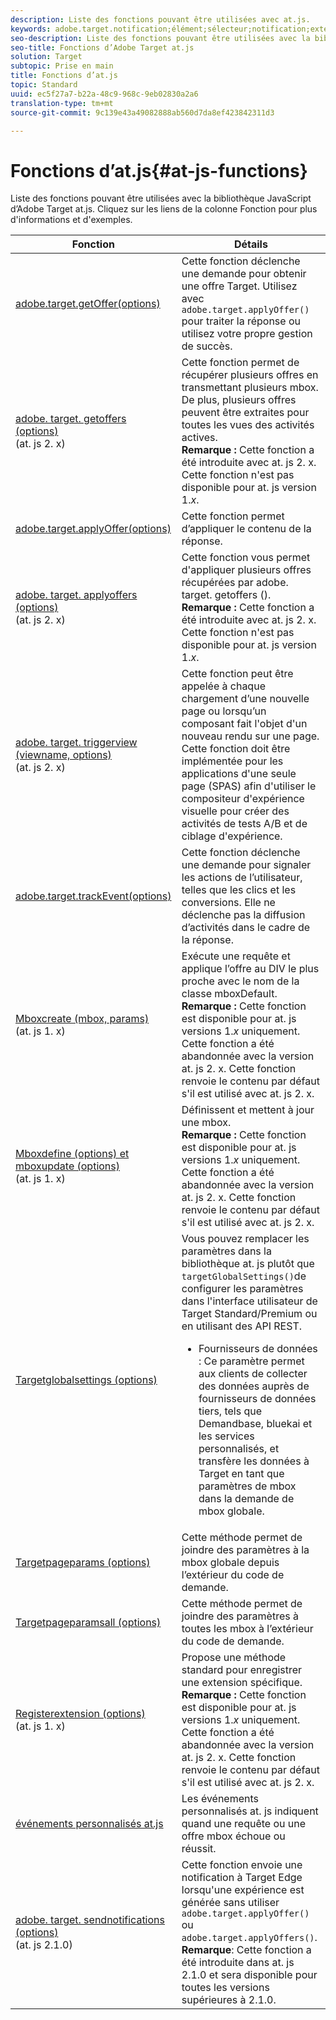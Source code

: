 ```yaml
---
description: Liste des fonctions pouvant être utilisées avec at.js.
keywords: adobe.target.notification;élément;sélecteur;notification;extension
seo-description: Liste des fonctions pouvant être utilisées avec la bibliothèque JavaScript at.js dans Adobe Target.
seo-title: Fonctions d’Adobe Target at.js
solution: Target
subtopic: Prise en main
title: Fonctions d’at.js
topic: Standard
uuid: ec5f27a7-b22a-48c9-968c-9eb02830a2a6
translation-type: tm+mt
source-git-commit: 9c139e43a49082888ab560d7da8ef423842311d3

---
```



# Fonctions d’at.js{#at-js-functions}

Liste des fonctions pouvant être utilisées avec la bibliothèque JavaScript d’Adobe Target at.js. Cliquez sur les liens de la colonne Fonction pour plus d&#39;informations et d&#39;exemples.

| Fonction | Détails |
| --- | --- | 
| [adobe.target.getOffer(options)](/help/c-implementing-target/c-implementing-target-for-client-side-web/adobe-target-getoffer.md) | Cette fonction déclenche une demande pour obtenir une offre Target. Utilisez avec `adobe.target.applyOffer()` pour traiter la réponse ou utilisez votre propre gestion de succès. |
| [adobe. target. getoffers (options)](/help/c-implementing-target/c-implementing-target-for-client-side-web/adobe-target-getoffers-atjs-2.md)<br>(at. js 2. x) | Cette fonction permet de récupérer plusieurs offres en transmettant plusieurs mbox. De plus, plusieurs offres peuvent être extraites pour toutes les vues des activités actives.<br>**Remarque :** Cette fonction a été introduite avec at. js 2. x. Cette fonction n&#39;est pas disponible pour at. js version 1.*x*. |
| [adobe.target.applyOffer(options)](/help/c-implementing-target/c-implementing-target-for-client-side-web/adobe-target-applyoffer.md) | Cette fonction permet d’appliquer le contenu de la réponse. |
| [adobe. target. applyoffers (options)](/help/c-implementing-target/c-implementing-target-for-client-side-web/adobe-target-applyoffers-atjs-2.md)<br>(at. js 2. x) | Cette fonction vous permet d&#39;appliquer plusieurs offres récupérées par adobe. target. getoffers ().<br>**Remarque :** Cette fonction a été introduite avec at. js 2. x. Cette fonction n&#39;est pas disponible pour at. js version 1.*x*. |
| [adobe. target. triggerview (viewname, options)](/help/c-implementing-target/c-implementing-target-for-client-side-web/adobe-target-triggerview-atjs-2.md)<br>(at. js 2. x) | Cette fonction peut être appelée à chaque chargement d’une nouvelle page ou lorsqu’un composant fait l&#39;objet d&#39;un nouveau rendu sur une page.<br> Cette fonction doit être implémentée pour les applications d&#39;une seule page (SPAS) afin d&#39;utiliser le compositeur d&#39;expérience visuelle pour créer des activités de tests A/B et de ciblage d&#39;expérience. |
| [adobe.target.trackEvent(options)](/help/c-implementing-target/c-implementing-target-for-client-side-web/adobe-target-trackevent.md) | Cette fonction déclenche une demande pour signaler les actions de l’utilisateur, telles que les clics et les conversions. Elle ne déclenche pas la diffusion d’activités dans le cadre de la réponse. |
| [Mboxcreate (mbox, params)](/help/c-implementing-target/c-implementing-target-for-client-side-web/mboxcreate-atjs.md)<br>(at. js 1. x) | Exécute une requête et applique l’offre au DIV le plus proche avec le nom de la classe mboxDefault.<br>**Remarque :** Cette fonction est disponible pour at. js versions 1.*x* uniquement. Cette fonction a été abandonnée avec la version at. js 2. x. Cette fonction renvoie le contenu par défaut s&#39;il est utilisé avec at. js 2. x. |
| [Mboxdefine (options) et mboxupdate (options)](/help/c-implementing-target/c-implementing-target-for-client-side-web/mboxdefine-mboxupdate-atjs-1x.md)<br>(at. js 1. x) | Définissent et mettent à jour une mbox.<br>**Remarque :** Cette fonction est disponible pour at. js versions 1.*x* uniquement. Cette fonction a été abandonnée avec la version at. js 2. x. Cette fonction renvoie le contenu par défaut s&#39;il est utilisé avec at. js 2. x. |
| [Targetglobalsettings (options)](/help/c-implementing-target/c-implementing-target-for-client-side-web/targetgobalsettings.md) | Vous pouvez remplacer les paramètres dans la bibliothèque at. js plutôt que `targetGlobalSettings()`de configurer les paramètres dans l&#39;interface utilisateur de Target Standard/Premium ou en utilisant des API REST.<ul><li>Fournisseurs de données : Ce paramètre permet aux clients de collecter des données auprès de fournisseurs de données tiers, tels que Demandbase, bluekai et les services personnalisés, et transfère les données à Target en tant que paramètres de mbox dans la demande de mbox globale.</li></ul> |
| [Targetpageparams (options)](/help/c-implementing-target/c-implementing-target-for-client-side-web/targetpageparams.md) | Cette méthode permet de joindre des paramètres à la mbox globale depuis l’extérieur du code de demande. |
| [Targetpageparamsall (options)](/help/c-implementing-target/c-implementing-target-for-client-side-web/targetpageparamsall.md) | Cette méthode permet de joindre des paramètres à toutes les mbox à l’extérieur du code de demande. |
| [Registerextension (options)](/help/c-implementing-target/c-implementing-target-for-client-side-web/registerextension-atjs-1x.md)<br>(at. js 1. x) | Propose une méthode standard pour enregistrer une extension spécifique.<br>**Remarque :** Cette fonction est disponible pour at. js versions 1.*x* uniquement. Cette fonction a été abandonnée avec la version at. js 2. x. Cette fonction renvoie le contenu par défaut s&#39;il est utilisé avec at. js 2. x. |
| [événements personnalisés at.js](/help/c-implementing-target/c-implementing-target-for-client-side-web/atjs-custom-events.md) | Les événements personnalisés at. js indiquent quand une requête ou une offre mbox échoue ou réussit. |
| [adobe. target. sendnotifications (options)](/help/c-implementing-target/c-implementing-target-for-client-side-web/adobe.target.sendnotifications-atjs-21.md)<br>(at. js 2.1.0) | Cette fonction envoie une notification à Target Edge lorsqu&#39;une expérience est générée sans utiliser `adobe.target.applyOffer()` ou `adobe.target.applyOffers()`.<br>**Remarque**: Cette fonction a été introduite dans at. js 2.1.0 et sera disponible pour toutes les versions supérieures à 2.1.0. |

